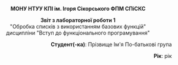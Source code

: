 <p align="center"><b>МОНУ НТУУ КПІ ім. Ігоря Сікорського ФПМ СПіСКС</b></p> <p align="center"><b>Звіт з лабораторної роботи 1</b><br/>"Обробка списків з використанням базових функцій"<br/>дисципліни "Вступ до функціонального програмування"</p> <p align="right"><b>Студент(-ка)</b>: Прізвище Ім'я По-батькові група</p> <p align="right"><b>Рік</b>: рік</p>
